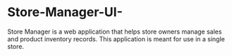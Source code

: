 # Store-Manager-UI-
Store Manager is a web application that helps store owners manage sales and product inventory records. This application is meant for use in a single store.
